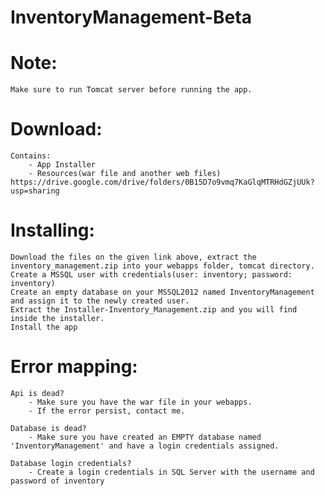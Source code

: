 # InventoryManagement-Beta

# Note:
    Make sure to run Tomcat server before running the app. 
    
# Download:
    Contains: 
        - App Installer
        - Resources(war file and another web files)
    https://drive.google.com/drive/folders/0B15D7o9vmq7KaGlqMTRHdGZjUUk?usp=sharing

# Installing:
    Download the files on the given link above, extract the inventory_management.zip into your webapps folder, tomcat directory.
    Create a MSSQL user with credentials(user: inventory; password: inventory) 
    Create an empty database on your MSSQL2012 named InventoryManagement and assign it to the newly created user.
    Extract the Installer-Inventory_Management.zip and you will find inside the installer.
    Install the app
    
# Error mapping:
    Api is dead? 
        - Make sure you have the war file in your webapps.
        - If the error persist, contact me.

    Database is dead?
        - Make sure you have created an EMPTY database named 'InventoryManagement' and have a login credentials assigned.

    Database login credentials?
        - Create a login credentials in SQL Server with the username and password of inventory
        
       
